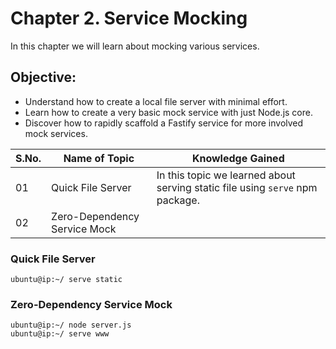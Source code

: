 # Chapter 2. Service Mocking

In this chapter we will learn about mocking various services.

## Objective:
-   Understand how to create a local file server with minimal effort.
-   Learn how to create a very basic mock service with just Node.js core.
-   Discover how to rapidly scaffold a Fastify service for more involved mock services.

| S.No. | Name of Topic | Knowledge Gained |
|---|---|---|
| 01 | Quick File Server | In this topic we learned about serving static file using `serve` npm package. |
| 02 | Zero-Dependency Service Mock |  |


### Quick File Server

```console
ubuntu@ip:~/ serve static
```

### Zero-Dependency Service Mock

```console
ubuntu@ip:~/ node server.js
ubuntu@ip:~/ serve www
```